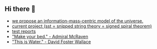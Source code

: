 ## Hi there 👋

<!--

**Here are some ideas to get you started:**

🙋‍♀️ A short introduction - what is your organization all about?
🌈 Contribution guidelines - how can the community get involved?
👩‍💻 Useful resources - where can the community find your docs? Is there anything else the community should know?
🍿 Fun facts - what does your team eat for breakfast?
🧙 Remember, you can do mighty things with the power of [Markdown](https://docs.github.com/github/writing-on-github/getting-started-with-writing-and-formatting-on-github/basic-writing-and-formatting-syntax)
-->
- [we propose an information-mass-centric model of the universe.](https://www.youtube.com/watch?v=JDRNaAxryu8)
- [current project (sst = snipped string theory = signed spiral theorem)](https://github.com/soncentric/snipped-string-theory)
- [test reports](https://github.com/soncentric/snipped-string-theory/actions)
- ["Make your bed." - Admiral McRaven](https://www.youtube.com/watch?v=yaQZFhrW0fU)
- ["This is Water." - David Foster Wallace](https://www.youtube.com/watch?v=ms2BvRbjOYo)
